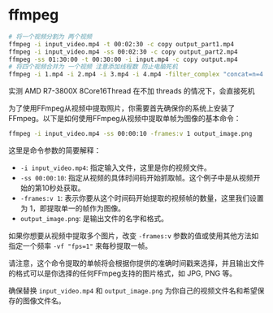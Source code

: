 # ffmpeg

```bash
# 将一个视频分割为 两个视频
ffmpeg -i input_video.mp4 -t 00:02:30 -c copy output_part1.mp4
ffmpeg -i input_video.mp4 -ss 00:02:30 -c copy output_part2.mp4
ffmpeg -ss 01:30:00 -t 00:30:00 -i input.mp4 -c copy output.mp4
# 将四个视频合并为 一个视频 注意添加线程数 防止电脑死机
ffmpeg -i 1.mp4 -i 2.mp4 -i 3.mp4 -i 4.mp4 -filter_complex "concat=n=4:v=1:a=1" -threads 4 output.mp4
```

实测 AMD R7-3800X 8Core16Thread 在不加 threads 的情况下，会直接死机

为了使用FFmpeg从视频中提取照片，你需要首先确保你的系统上安装了FFmpeg。以下是如何使用FFmpeg从视频中提取单帧为图像的基本命令：

```bash
ffmpeg -i input_video.mp4 -ss 00:00:10 -frames:v 1 output_image.png
```

这里是命令参数的简要解释：

- `-i input_video.mp4`: 指定输入文件，这里是你的视频文件。
- `-ss 00:00:10`: 指定从视频的具体时间码开始抓取帧。这个例子中是从视频开始的第10秒处获取。
- `-frames:v 1`: 表示你要从这个时间码开始提取的视频帧的数量，这里我们设置为 1，即提取单一的帧作为图像。
- `output_image.png`: 是输出文件的名字和格式。

如果你想要从视频中提取多个图片，改变 `-frames:v` 参数的值或使用其他方法如指定一个频率 `-vf "fps=1"` 来每秒提取一帧。

请注意，这个命令提取的单帧将会根据你提供的准确时间戳来选择，并且输出文件的格式可以是你选择的任何FFmpeg支持的图片格式，如 JPG, PNG 等。

确保替换 `input_video.mp4` 和 `output_image.png` 为你自己的视频文件名和希望保存的图像文件名。
